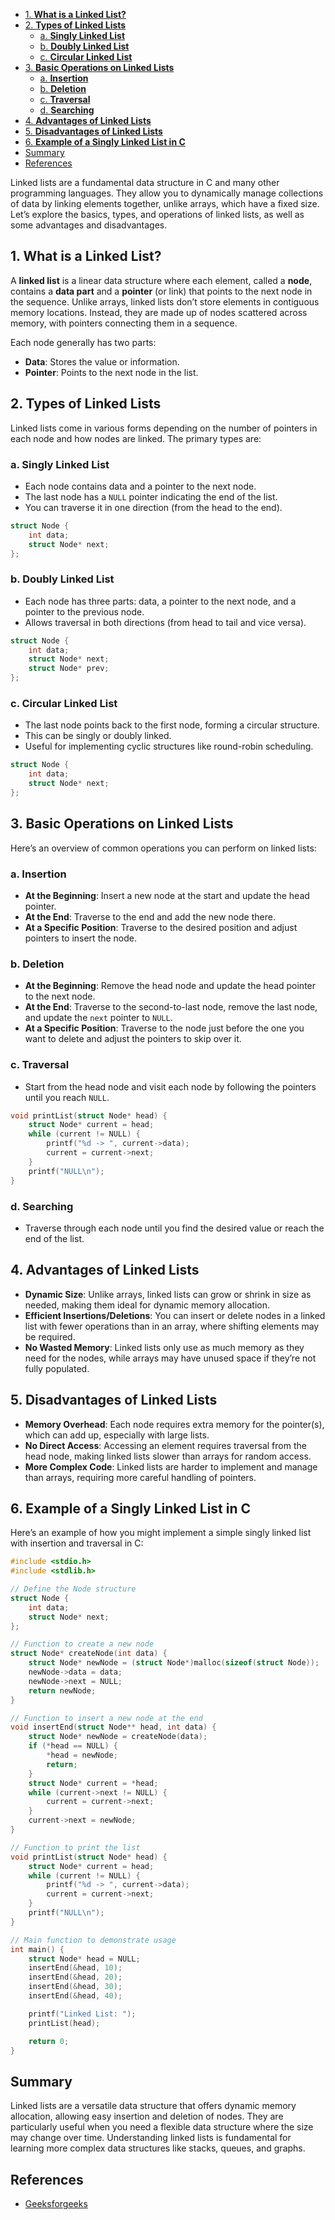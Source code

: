 - [1. **What is a Linked List?**](#1-what-is-a-linked-list)
- [2. **Types of Linked Lists**](#2-types-of-linked-lists)
  - [a. **Singly Linked List**](#a-singly-linked-list)
  - [b. **Doubly Linked List**](#b-doubly-linked-list)
  - [c. **Circular Linked List**](#c-circular-linked-list)
- [3. **Basic Operations on Linked Lists**](#3-basic-operations-on-linked-lists)
  - [a. **Insertion**](#a-insertion)
  - [b. **Deletion**](#b-deletion)
  - [c. **Traversal**](#c-traversal)
  - [d. **Searching**](#d-searching)
- [4. **Advantages of Linked Lists**](#4-advantages-of-linked-lists)
- [5. **Disadvantages of Linked Lists**](#5-disadvantages-of-linked-lists)
- [6. **Example of a Singly Linked List in C**](#6-example-of-a-singly-linked-list-in-c)
- [Summary](#summary)
- [References](#references)

Linked lists are a fundamental data structure in C and many other programming languages. They allow you to dynamically manage collections of data by linking elements together, unlike arrays, which have a fixed size. Let’s explore the basics, types, and operations of linked lists, as well as some advantages and disadvantages.

## 1. **What is a Linked List?**
A **linked list** is a linear data structure where each element, called a **node**, contains a **data part** and a **pointer** (or link) that points to the next node in the sequence. Unlike arrays, linked lists don’t store elements in contiguous memory locations. Instead, they are made up of nodes scattered across memory, with pointers connecting them in a sequence.

Each node generally has two parts:
- **Data**: Stores the value or information.
- **Pointer**: Points to the next node in the list.

## 2. **Types of Linked Lists**
Linked lists come in various forms depending on the number of pointers in each node and how nodes are linked. The primary types are:

### a. **Singly Linked List**
   - Each node contains data and a pointer to the next node.
   - The last node has a `NULL` pointer indicating the end of the list.
   - You can traverse it in one direction (from the head to the end).

   ```c
   struct Node {
       int data;
       struct Node* next;
   };
   ```
### b. **Doubly Linked List**
   - Each node has three parts: data, a pointer to the next node, and a pointer to the previous node.
   - Allows traversal in both directions (from head to tail and vice versa).

   ```c
   struct Node {
       int data;
       struct Node* next;
       struct Node* prev;
   };
   ```

### c. **Circular Linked List**
   - The last node points back to the first node, forming a circular structure.
   - This can be singly or doubly linked.
   - Useful for implementing cyclic structures like round-robin scheduling.

   ```c
   struct Node {
       int data;
       struct Node* next;
   };
   ```

## 3. **Basic Operations on Linked Lists**
Here’s an overview of common operations you can perform on linked lists:

### a. **Insertion**
   - **At the Beginning**: Insert a new node at the start and update the head pointer.
   - **At the End**: Traverse to the end and add the new node there.
   - **At a Specific Position**: Traverse to the desired position and adjust pointers to insert the node.

### b. **Deletion**
   - **At the Beginning**: Remove the head node and update the head pointer to the next node.
   - **At the End**: Traverse to the second-to-last node, remove the last node, and update the `next` pointer to `NULL`.
   - **At a Specific Position**: Traverse to the node just before the one you want to delete and adjust the pointers to skip over it.

### c. **Traversal**
   - Start from the head node and visit each node by following the pointers until you reach `NULL`.

   ```c
   void printList(struct Node* head) {
       struct Node* current = head;
       while (current != NULL) {
           printf("%d -> ", current->data);
           current = current->next;
       }
       printf("NULL\n");
   }
   ```

### d. **Searching**
   - Traverse through each node until you find the desired value or reach the end of the list.

## 4. **Advantages of Linked Lists**
   - **Dynamic Size**: Unlike arrays, linked lists can grow or shrink in size as needed, making them ideal for dynamic memory allocation.
   - **Efficient Insertions/Deletions**: You can insert or delete nodes in a linked list with fewer operations than in an array, where shifting elements may be required.
   - **No Wasted Memory**: Linked lists only use as much memory as they need for the nodes, while arrays may have unused space if they’re not fully populated.

## 5. **Disadvantages of Linked Lists**
   - **Memory Overhead**: Each node requires extra memory for the pointer(s), which can add up, especially with large lists.
   - **No Direct Access**: Accessing an element requires traversal from the head node, making linked lists slower than arrays for random access.
   - **More Complex Code**: Linked lists are harder to implement and manage than arrays, requiring more careful handling of pointers.

## 6. **Example of a Singly Linked List in C**
Here’s an example of how you might implement a simple singly linked list with insertion and traversal in C:

```c
#include <stdio.h>
#include <stdlib.h>

// Define the Node structure
struct Node {
    int data;
    struct Node* next;
};

// Function to create a new node
struct Node* createNode(int data) {
    struct Node* newNode = (struct Node*)malloc(sizeof(struct Node));
    newNode->data = data;
    newNode->next = NULL;
    return newNode;
}

// Function to insert a new node at the end
void insertEnd(struct Node** head, int data) {
    struct Node* newNode = createNode(data);
    if (*head == NULL) {
        *head = newNode;
        return;
    }
    struct Node* current = *head;
    while (current->next != NULL) {
        current = current->next;
    }
    current->next = newNode;
}

// Function to print the list
void printList(struct Node* head) {
    struct Node* current = head;
    while (current != NULL) {
        printf("%d -> ", current->data);
        current = current->next;
    }
    printf("NULL\n");
}

// Main function to demonstrate usage
int main() {
    struct Node* head = NULL;
    insertEnd(&head, 10);
    insertEnd(&head, 20);
    insertEnd(&head, 30);
    insertEnd(&head, 40);

    printf("Linked List: ");
    printList(head);

    return 0;
}
```

## Summary
Linked lists are a versatile data structure that offers dynamic memory allocation, allowing easy insertion and deletion of nodes. They are particularly useful when you need a flexible data structure where the size may change over time. Understanding linked lists is fundamental for learning more complex data structures like stacks, queues, and graphs.

## References
* [Geeksforgeeks](https://www.geeksforgeeks.org/linked-list-in-c/)
